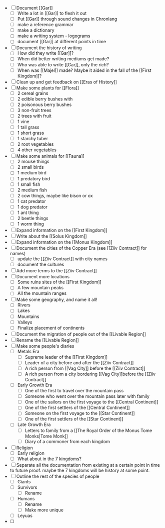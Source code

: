 - [ ] Document [[Gar]]
	- [ ] Write a lot in [[Gar]] to flesh it out
	- [ ] Put [[Gar]] through sound changes in Chronlang
	- [ ] make a reference grammar
	- [ ] make a dictionary
	- [ ] make a writing system - logograms
	- [ ] document [[Gar]] at different points in time
- [ ] Document the history of writing
	- [ ] How did they write [[Gar]]?
	- [ ] When did better writing mediums get made?
	- [ ] Who was able to write [[Gar]], only the rich?
	- [ ] When was [[Majel]] made? Maybe it aided in the fall of the [[First Kingdom]]?
- [ ] Clean up and get feedback on [[Eras of History]]
- [ ] Make some plants for [[Flora]]
	- [ ] 2 cereal grains
	- [ ] 2 edible berry bushes with
	- [ ] 2 poisonous berry bushes
	- [ ] 3 non-fruit trees
	- [ ] 2 trees with fruit
	- [ ] 1 vine
	- [ ] 1 tall grass
	- [ ] 1 short grass
	- [ ] 1 starchy tuber
	- [ ] 2 root vegetables
	- [ ] 4 other vegetables
- [ ] Make some animals for [[Fauna]]
	- [ ] 2 mouse things
	- [ ] 2 small birds
	- [ ] 1 medium bird
	- [ ] 1 predatory bird
	- [ ] 1 small fish
	- [ ] 2 medium fish
	- [ ] 2 cow things, maybe like bison or ox
	- [ ] 1 cat predator
	- [ ] 1 dog predator
	- [ ] 1 ant thing
	- [ ] 2 beetle things
	- [ ] 1 worm thing
- [ ] Expand information on the [[First Kingdom]]
- [ ] Write about the [[Solus Kingdom]]
- [ ] Expand information on the [[Monus Kingdom]]
- [ ] Document the cities of the Copper Era (see [[Ziiv Contract]] for names)
	- [ ] update the [[Ziiv Contract]] with city names
	- [ ] document the cultures
- [ ] Add more terms to the [[Ziiv Contract]]
- [ ] Document more locations
	- [ ] Some ruins sites of the [[First Kingdom]]
	- [ ] A few mountain peaks
	- [ ] All the mountain ranges
- [ ] Make some geography, and name it all!
	- [ ] Rivers
	- [ ] Lakes
	- [ ] Mountains
	- [ ] Valleys
	- [ ] Finalize placement of continents
- [ ] Document the migration of people out of the [[Livable Region]]
- [ ] Rename the [[Livable Region]]
- [ ] Make some people's diaries
	- [ ] Metals Era
		- [ ] Supreme leader of the [[First Kingdom]]
		- [ ] Leader of a city before and after the [[Ziiv Contract]]
		- [ ] A rich person from [[Vag City]] before the [[Ziiv Contract]]
		- [ ] A rich person from a city bordering [[Vag City]]before the [[Ziiv Contract]]
	- [ ] Early Growth Era
		- [ ] One of the first to travel over the mountain pass
		- [ ] Someone who went over the mountain pass later with family
		- [ ] One of the sailors on the first voyage to the [[Central Continent]]
		- [ ] One of the first settlers of the [[Central Continent]]
		- [ ] Someone on the first voyage to the [[Star Continent]]
		- [ ] One of the first settlers of the [[Star Continent]]
	- [ ] Late Growth Era
		- [ ] Letters to family from a [[The Royal Order of the Monus Tome Monks|Tome Monk]]
		- [ ] Diary of a commoner from each kingdom
- [ ] Religion
	- [ ] Early religion
	- [ ] What about in the 7 kingdoms?
- [ ] Separate all the documentation from existing at a certain point in time to future proof. maybe the 7 kingdoms will be history at some point.
- [ ] Outline the rest of the species of people
	- [ ] Giants
	- [ ] Survivors
		- [ ] Rename
	- [ ] Humans
		- [ ] Rename
		- [ ] Make more unique
	- [ ] Leyuas
- [ ] 